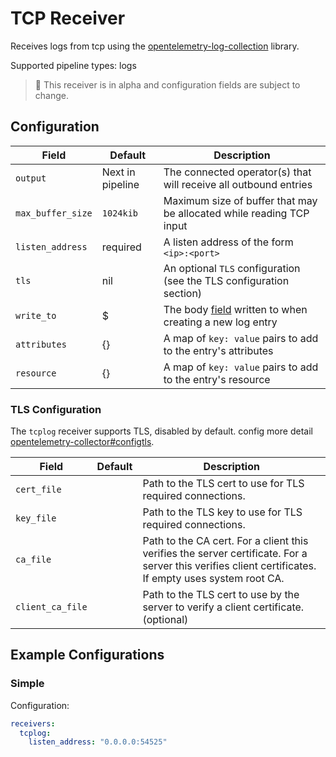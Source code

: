 # TCP Receiver

Receives logs from tcp using
the [opentelemetry-log-collection](https://github.com/open-telemetry/opentelemetry-log-collection) library.

Supported pipeline types: logs

> :construction: This receiver is in alpha and configuration fields are subject to change.

## Configuration

| Field             | Default          | Description                                                                                        |
| ---               | ---              | ---                                                                                                |
| `output`          | Next in pipeline | The connected operator(s) that will receive all outbound entries                                   |
| `max_buffer_size` | `1024kib`        | Maximum size of buffer that may be allocated while reading TCP input                               |
| `listen_address`  | required         | A listen address of the form `<ip>:<port>`                                                         |
| `tls`             | nil              | An optional `TLS` configuration (see the TLS configuration section)                                |
| `write_to`        | $                | The body [field](/docs/types/field.md) written to when creating a new log entry                    |
| `attributes`      | {}               | A map of `key: value` pairs to add to the entry's attributes                                       |
| `resource`        | {}               | A map of `key: value` pairs to add to the entry's resource                                         |

### TLS Configuration

The `tcplog` receiver supports TLS, disabled by default.
config more detail [opentelemetry-collector#configtls](https://github.com/open-telemetry/opentelemetry-collector/tree/main/config/configtls#tls-configuration-settings).

| Field             | Default          | Description                               |
| ---               | ---              | ---                                       |
| `cert_file`       |                  | Path to the TLS cert to use for TLS required connections.   |
| `key_file`        |                  | Path to the TLS key to use for TLS required connections.       |
| `ca_file`         |                  | Path to the CA cert. For a client this verifies the server certificate. For a server this verifies client certificates. If empty uses system root CA.        |
| `client_ca_file`  |                  | Path to the TLS cert to use by the server to verify a client certificate. (optional)   |

## Example Configurations

### Simple

Configuration:

```yaml
receivers:
  tcplog:
    listen_address: "0.0.0.0:54525"
```
